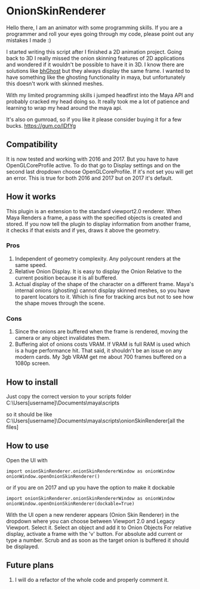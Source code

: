 # OnionSkinRenderer

Hello there, I am an animator with some programming skills. If you are a programmer and roll your eyes going through my code, please point out any mistakes I made :)

I started writing this script after I finished a 2D animation project. Going back to 3D I really missed
the onion skinning features of 2D applications and wondered if it wouldn't be possible to have it in 3D.
I know there are solutions like [bhGhost](http://www.graphite9.com/MayaDownloads.html) but they always display the same frame. I wanted to have something like the ghosting functionality in maya, but unfortunately this doesn't work with skinned meshes.

With my limited programming skills i jumped headfirst into the Maya API and probably cracked my head doing so.
It really took me a lot of patience and learning to wrap my head around the maya api.

It's also on gumroad, so if you like it please consider buying it for a few bucks.
https://gum.co/IDfYg


## Compatibility
It is now tested and working with 2016 and 2017. But you have to have OpenGLCoreProfile active. To do that go to Display settings and on the second last dropdown choose
OpenGLCoreProfile. If it's not set you will get an error. This is true for both 2016 and 2017 but on 2017 it's default.


## How it works
This plugin is an extension to the standard viewport2.0 renderer. When Maya Renders a frame, a pass with the specified objects is created and stored. If you now tell the plugin to display information from another frame, it checks if that exists and if yes, draws it above the geometry.

### Pros
1. Independent of geometry complexity. Any polycount renders at the same speed.
2. Relative Onion Display. It is easy to display the Onion Relative to the current position because it is all buffered.
3. Actual display of the shape of the character on a different frame. Maya's internal onions (ghosting) cannot display skinned meshes, so you have to parent locators to it. Which is fine for tracking arcs but not to see how the shape moves through the scene.

### Cons
1. Since the onions are buffered when the frame is rendered, moving the camera or any object invalidates them.
2. Buffering alot of onions costs VRAM. If VRAM is full RAM is used which is a huge performance hit. That said, it shouldn't be an issue on any modern cards. My 3gb VRAM get me about 700 frames buffered on a 1080p screen. 


## How to install
Just copy the correct version to your scripts folder
C:\Users\[username]\Documents\maya\scripts

so it should be like 
C:\Users\[username]\Documents\maya\scripts\onionSkinRenderer\[all the files]


## How to use
Open the UI with
```
import onionSkinRenderer.onionSkinRendererWindow as onionWindow
onionWindow.openOnionSkinRenderer()
```

or if you are on 2017 and up you have the option to make it dockable

```
import onionSkinRenderer.onionSkinRendererWindow as onionWindow
onionWindow.openOnionSkinRenderer(dockable=True)
```

With the UI open a new renderer appears (Onion Skin Renderer) in the dropdown where you can choose between Viewport 2.0 and Legacy Viewport. Select it.
Select an object and add it to Onion Objects
For relative display, activate a frame with the 'v' button. For absolute add current or type a number.
Scrub and as soon as the target onion is buffered it should be displayed.


## Future plans
1. I will do a refactor of the whole code and properly comment it.
